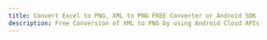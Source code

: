 ---title: Convert Excel to PNG, XML to PNG FREE Converter or Android SDKdescription: Free Conversion of XML to PNG by using Android Cloud APIs & SDKs. Also Create, Edit & Render Microsoft Excel, CSV and SpreadsheetML worksheets or spreadsheet in the Cloud.---